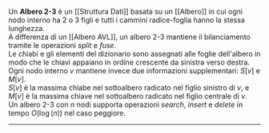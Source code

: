 Un **Albero 2-3** è un [[Struttura Dati]] basata su un [[Albero]] in cui ogni nodo interno ha $2$ o $3$ figli e tutti i cammini radice-foglia hanno la stessa lunghezza.<br />
A differenza di un [[Albero AVL]], un albero 2-3 mantiene il bilanciamento tramite le operazioni _split_ e _fuse_.<br />
Le chiabi e gli elementi del dizionario sono assegnati alle foglie dell'albero in modo che le chiavi appaiano in ordine crescente da sinistra verso destra. Ogni nodo interno $v$ mantiene invece due informazioni supplementari: $S[v]$ e $M[v]$.<br />
$S[v]$ è la massima chiabe nel sottoalbero radicato nel figlio sinistro di $v$, e $M[v]$ è la massima chiave nel sottoalbero radicato nel figlio centrale di $v$.<br />
Un albero 2-3 con $n$ nodi supporta operazioni _search_, _insert_ e _delete_ in tempo $O(\log(n))$ nel caso peggiore.<br />

--------------------------------------------------------------